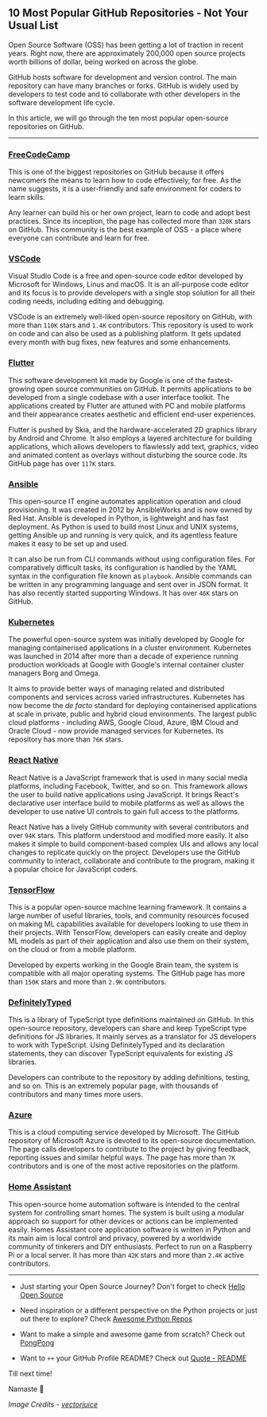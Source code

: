 ## 10 Most Popular GitHub Repositories - Not Your Usual List

Open Source Software (OSS) has been getting a lot of traction in recent years. Right now, there are approximately 200,000 open source projects worth billions of dollar, being worked on across the globe.

GitHub hosts software for development and version control. The main repository can have many branches or forks. GitHub is widely used by developers to test code and to collaborate with other developers in the software development life cycle.

In this article, we will go through the ten most popular open-source repositories on GitHub.

---

### [FreeCodeCamp](https://github.com/freeCodeCamp/freeCodeCamp)

This is one of the biggest repositories on GitHub because it offers newcomers the means to learn how to code effectively, for free. As the name suggests, it is a user-friendly and safe environment for coders to learn skills.

Any learner can build his or her own project, learn to code and adopt best practices. Since its inception, the page has collected more than `320K` stars on GitHub. This community is the best example of OSS - a place where everyone can contribute and learn for free.

### [VSCode](https://github.com/microsoft/vscode)

Visual Studio Code is a free and open-source code editor developed by Microsoft for Windows, Linus and macOS. It is an all-purpose code editor and its focus is to provide developers with a single stop solution for all their coding needs, including editing and debugging.

VSCode is an extremely well-liked open-source repository on GitHub, with more than `110K` stars and `1.4K` contributors. This repository is used to work on code and can also be used as a publishing platform. It gets updated every month with bug fixes, new features and some enhancements.

### [Flutter](https://github.com/flutter/flutter)

This software development kit made by Google is one of the fastest-growing open source communities on GitHub. It permits applications to be developed from a single codebase with a user interface toolkit. The applications created by Flutter are attuned with PC and mobile platforms and their appearance creates aesthetic and efficient end-user experiences.

Flutter is pushed by Skia, and the hardware-accelerated 2D graphics library by Android and Chrome. It also employs a layered architecture for building applications, which allows developers to flawlessly add text, graphics, video and animated content as overlays without disturbing the source code. Its GitHub page has over `117K` stars.

### [Ansible](https://github.com/ansible/ansible)

This open-source IT engine automates application operation and cloud provisioning. It was created in 2012 by AnsibleWorks and is now owned by Red Hat. Ansible is developed in Python, is lightweight and has fast deployment. As Python is used to build most Linux and UNIX systems, getting Ansible up and running is very quick, and its agentless feature makes it easy to be set up and used.

It can also be run from CLI commands without using configuration files. For comparatively difficult tasks, its configuration is handled by the YAML syntax in the configuration file known as `playbook`. Ansible commands can be written in any programming language and sent over in JSON format. It has also recently started supporting Windows. It has over `46K` stars on GitHub.

### [Kubernetes](https://github.com/kubernetes/kubernetes)

The powerful open-source system was initially developed by Google for managing containerised applications in a cluster environment. Kubernetes was launched in 2014 after more than a decade of experience running production workloads at Google with Google's internal container cluster managers Borg and Omega.

It aims to provide better ways of managing related and distributed components and services across varied infrastructures. Kubernetes has now become the *de facto* standard for deploying containerised applications at scale in private, public and hybrid cloud environments. The largest public cloud platforms - including AWS, Google Cloud, Azure, IBM Cloud and Oracle Cloud - now provide managed services for Kubernetes. Its repository has more than `76K` stars.

### [React Native](https://github.com/facebook/react-native)

React Native is a JavaScript framework that is used in many social media platforms, including Facebook, Twitter, and so on. This framework allows the user to build native applications using JavaScript. It brings React's declarative user interface build to mobile platforms as well as allows the developer to use native UI controls to gain full access to the platforms.

React Native has a lively GitHub community with several contributors and over `94K` stars. This platform understood and modified more easily. It also makes it simple to build component-based complex UIs and allows any local changes to replicate quickly on the project. Developers use the GitHub community to interact, collaborate and contribute to the program, making it a popular choice for JavaScript coders.

### [TensorFlow](https://github.com/tensorflow/tensorflow)

This is a popular open-source machine learning framework. It contains a large number of useful libraries, tools, and community resources focused on making ML capabilities available for developers looking to use them in their projects. With TensorFlow, developers can easily create and deploy ML models as part of their application and also use them on their system, on the cloud or from a mobile platform.

Developed by experts working in the Google Brain team, the system is compatible with all major operating systems. The GitHub page has more than `150K` stars and more than `2.9K` contributors.

### [DefinitelyTyped](https://github.com/DefinitelyTyped/DefinitelyTyped)

This is a library of TypeScript type definitions maintained on GitHub. In this open-source repository, developers can share and keep TypeScript type definitions for JS libraries. It mainly serves as a translator for JS developers to work with TypeScript. Using DefinitelyTyped and its declaration statements, they can discover TypeScript equivalents for existing JS libraries.

Developers can contribute to the repository by adding definitions, testing, and so on. This is an extremely popular page, with thousands of contributors and many times more users.

### [Azure](https://github.com/MicrosoftDocs/azure-docs)

This is a cloud computing service developed by Microsoft. The GitHub repository of Microsoft Azure is devoted to its open-source documentation. The page calls developers to contribute to the project by giving feedback, reporting issues and similar helpful ways. The page has more than `7K` contributors and is one of the most active repositories on the platform.

### [Home Assistant](https://github.com/home-assistant/core)

This open-source home automation software is intended to the central system for controlling smart homes. The system is built using a modular approach so support for other devices or actions can be implemented easily. Homes Assistant core application software is written in Python and its main aim is local control and privacy, powered by a worldwide community of tinkerers and DIY enthusiasts. Perfect to run on a Raspberry Pi or a local server. It has more than `42K` stars and more than `2.4K` active contributors.

---

- Just starting your Open Source Journey? Don't forget to check [Hello Open Source](https://github.com/siddharth2016/hello-open-source)

- Need inspiration or a different perspective on the Python projects or just out there to explore? Check [Awesome Python Repos](https://github.com/siddharth2016/awesome-python-repos)

- Want to make a simple and awesome game from scratch? Check out [PongPong](https://github.com/siddharth2016/PongPong)

- Want to `++` your GitHub Profile README? Check out [Quote - README](https://github.com/marketplace/actions/quote-readme)

Till next time!

Namaste 🙏

*Image Credits - <a href="https://www.freepik.com/vectors/abstract">vectorjuice</a>*